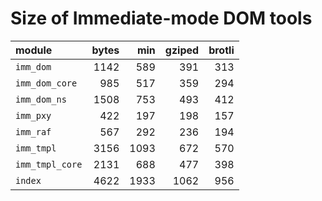 # Size of Immediate-mode DOM tools

| module          |  bytes |    min | gziped | brotli |
|:----------------|-------:|-------:|-------:|-------:|
| `imm_dom`       |   1142 |    589 |    391 |    313 |
| `imm_dom_core`  |    985 |    517 |    359 |    294 |
| `imm_dom_ns`    |   1508 |    753 |    493 |    412 |
| `imm_pxy`       |    422 |    197 |    198 |    157 |
| `imm_raf`       |    567 |    292 |    236 |    194 |
| `imm_tmpl`      |   3156 |   1093 |    672 |    570 |
| `imm_tmpl_core` |   2131 |    688 |    477 |    398 |
| `index`         |   4622 |   1933 |   1062 |    956 |

